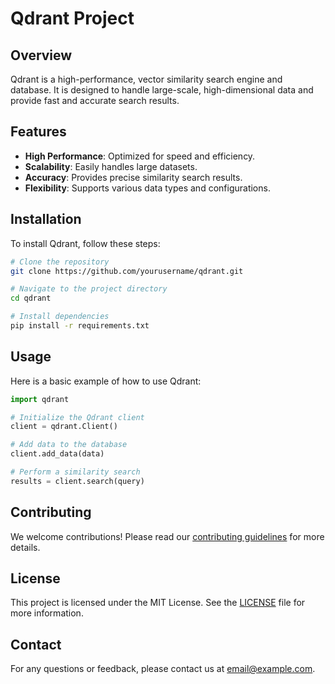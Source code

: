 # Qdrant Project

## Overview
Qdrant is a high-performance, vector similarity search engine and database. It is designed to handle large-scale, high-dimensional data and provide fast and accurate search results.

## Features
- **High Performance**: Optimized for speed and efficiency.
- **Scalability**: Easily handles large datasets.
- **Accuracy**: Provides precise similarity search results.
- **Flexibility**: Supports various data types and configurations.

## Installation
To install Qdrant, follow these steps:

```bash
# Clone the repository
git clone https://github.com/yourusername/qdrant.git

# Navigate to the project directory
cd qdrant

# Install dependencies
pip install -r requirements.txt
```

## Usage
Here is a basic example of how to use Qdrant:

```python
import qdrant

# Initialize the Qdrant client
client = qdrant.Client()

# Add data to the database
client.add_data(data)

# Perform a similarity search
results = client.search(query)
```

## Contributing
We welcome contributions! Please read our [contributing guidelines](CONTRIBUTING.md) for more details.

## License
This project is licensed under the MIT License. See the [LICENSE](LICENSE) file for more information.

## Contact
For any questions or feedback, please contact us at [email@example.com](mailto:email@example.com).
